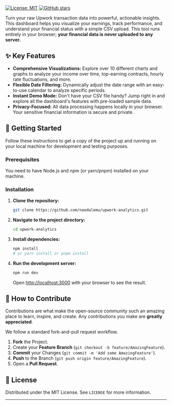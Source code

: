[![License: MIT](https://img.shields.io/badge/License-MIT-blue.svg)](https://opensource.org/licenses/MIT)
[![GitHub stars](https://img.shields.io/github/stars/naodalemu/upwork-analytics?style=social)](https://github.com/naodalemu/upwork-analytics/stargazers)

Turn your raw Upwork transaction data into powerful, actionable insights. This dashboard helps you visualize your earnings, track performance, and understand your financial status with a simple CSV upload. This tool runs entirely in your browser; **your financial data is never uploaded to any server.**

## ✨ Key Features

* **Comprehensive Visualizations:** Explore over 10 different charts and graphs to analyze your income over time, top-earning contracts, hourly rate fluctuations, and more.
* **Flexible Date Filtering:** Dynamically adjust the date range with an easy-to-use calendar to analyze specific periods.
* **Instant Demo Mode:** Don't have your CSV file handy? Jump right in and explore all the dashboard's features with pre-loaded sample data.
* **Privacy-Focused:** All data processing happens locally in your browser. Your sensitive financial information is secure and private.

## 🚀 Getting Started

Follow these instructions to get a copy of the project up and running on your local machine for development and testing purposes.

### Prerequisites

You need to have Node.js and npm (or yarn/pnpm) installed on your machine.

### Installation

1.  **Clone the repository:**
    ```sh
    git clone https://github.com/naodalemu/upwork-analytics.git
    ```
2.  **Navigate to the project directory:**
    ```sh
    cd upwork-analytics
    ```
3.  **Install dependencies:**
    ```sh
    npm install
    # or yarn install or pnpm install
    ```
4.  **Run the development server:**
    ```sh
    npm run dev
    ```
    Open [http://localhost:3000](http://localhost:3000) with your browser to see the result.

## 🤝 How to Contribute

Contributions are what make the open-source community such an amazing place to learn, inspire, and create. Any contributions you make are **greatly appreciated**.

We follow a standard fork-and-pull request workflow.

1.  **Fork** the Project.
2.  Create your **Feature Branch** (`git checkout -b feature/AmazingFeature`).
3.  **Commit** your Changes (`git commit -m 'Add some AmazingFeature'`).
4.  **Push** to the Branch (`git push origin feature/AmazingFeature`).
5.  Open a **Pull Request**.

## 📜 License

Distributed under the MIT License. See `LICENSE` for more information.

---
